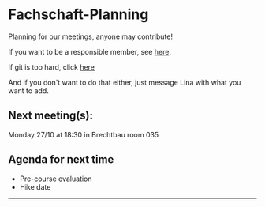 # Fachschaft-Planning

Planning for our meetings, anyone may contribute!

If you want to be a responsible member,  see [here](contributing.md).

If git is too hard, click [here](https://github.com/fs-linguistics/Fachschaft-Planning/issues/new/choose) 

And if you don't want to do that either, just message Lina with what you want to add. 

## Next meeting(s):
Monday 27/10 at 18:30 in Brechtbau room 035

## Agenda for next time
- Pre-course evaluation
- Hike date 
---
